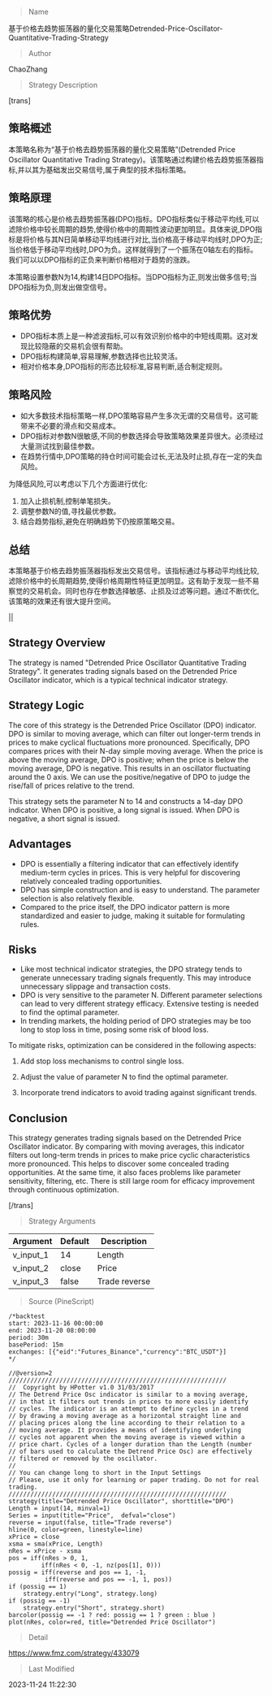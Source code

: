 
> Name

基于价格去趋势振荡器的量化交易策略Detrended-Price-Oscillator-Quantitative-Trading-Strategy

> Author

ChaoZhang

> Strategy Description


[trans]

## 策略概述

本策略名称为“基于价格去趋势振荡器的量化交易策略”(Detrended Price Oscillator Quantitative Trading Strategy)。该策略通过构建价格去趋势振荡器指标,并以其为基础发出交易信号,属于典型的技术指标策略。

## 策略原理

该策略的核心是价格去趋势振荡器(DPO)指标。DPO指标类似于移动平均线,可以滤除价格中较长周期的趋势,使得价格中的周期性波动更加明显。具体来说,DPO指标是将价格与其N日简单移动平均线进行对比,当价格高于移动平均线时,DPO为正;当价格低于移动平均线时,DPO为负。这样就得到了一个振荡在0轴左右的指标。我们可以以DPO指标的正负来判断价格相对于趋势的涨跌。

本策略设置参数N为14,构建14日DPO指标。当DPO指标为正,则发出做多信号;当DPO指标为负,则发出做空信号。

## 策略优势

- DPO指标本质上是一种滤波指标,可以有效识别价格中的中短线周期。这对发现比较隐蔽的交易机会很有帮助。
- DPO指标构建简单,容易理解,参数选择也比较灵活。
- 相对价格本身,DPO指标的形态比较标准,容易判断,适合制定规则。

## 策略风险

- 如大多数技术指标策略一样,DPO策略容易产生多次无谓的交易信号。这可能带来不必要的滑点和交易成本。
- DPO指标对参数N很敏感,不同的参数选择会导致策略效果差异很大。必须经过大量测试找到最佳参数。
- 在趋势行情中,DPO策略的持仓时间可能会过长,无法及时止损,存在一定的失血风险。

为降低风险,可以考虑以下几个方面进行优化:
1. 加入止损机制,控制单笔损失。
2. 调整参数N的值,寻找最优参数。
3. 结合趋势指标,避免在明确趋势下仍按原策略交易。

## 总结

本策略基于价格去趋势振荡器指标发出交易信号。该指标通过与移动平均线比较,滤除价格中的长周期趋势,使得价格周期性特征更加明显。这有助于发现一些不易察觉的交易机会。同时也存在参数选择敏感、止损及过滤等问题。通过不断优化,该策略的效果还有很大提升空间。

||

## Strategy Overview

The strategy is named "Detrended Price Oscillator Quantitative Trading Strategy". It generates trading signals based on the Detrended Price Oscillator indicator, which is a typical technical indicator strategy.  

## Strategy Logic

The core of this strategy is the Detrended Price Oscillator (DPO) indicator. DPO is similar to moving average, which can filter out longer-term trends in prices to make cyclical fluctuations more pronounced. Specifically, DPO compares prices with their N-day simple moving average. When the price is above the moving average, DPO is positive; when the price is below the moving average, DPO is negative. This results in an oscillator fluctuating around the 0 axis. We can use the positive/negative of DPO to judge the rise/fall of prices relative to the trend.

This strategy sets the parameter N to 14 and constructs a 14-day DPO indicator. When DPO is positive, a long signal is issued. When DPO is negative, a short signal is issued.

## Advantages

- DPO is essentially a filtering indicator that can effectively identify medium-term cycles in prices. This is very helpful for discovering relatively concealed trading opportunities. 
- DPO has simple construction and is easy to understand. The parameter selection is also relatively flexible.
- Compared to the price itself, the DPO indicator pattern is more standardized and easier to judge, making it suitable for formulating rules.

## Risks

- Like most technical indicator strategies, the DPO strategy tends to generate unnecessary trading signals frequently. This may introduce unnecessary slippage and transaction costs.
- DPO is very sensitive to the parameter N. Different parameter selections can lead to very different strategy efficacy. Extensive testing is needed to find the optimal parameter.
- In trending markets, the holding period of DPO strategies may be too long to stop loss in time, posing some risk of blood loss.

To mitigate risks, optimization can be considered in the following aspects:

1. Add stop loss mechanisms to control single loss.

2. Adjust the value of parameter N to find the optimal parameter. 

3. Incorporate trend indicators to avoid trading against significant trends.

## Conclusion  

This strategy generates trading signals based on the Detrended Price Oscillator indicator. By comparing with moving averages, this indicator filters out long-term trends in prices to make price cyclic characteristics more pronounced. This helps to discover some concealed trading opportunities. At the same time, it also faces problems like parameter sensitivity, filtering, etc. There is still large room for efficacy improvement through continuous optimization.

[/trans]

> Strategy Arguments



|Argument|Default|Description|
|----|----|----|
|v_input_1|14|Length|
|v_input_2|close|Price|
|v_input_3|false|Trade reverse|


> Source (PineScript)

``` pinescript
/*backtest
start: 2023-11-16 00:00:00
end: 2023-11-20 08:00:00
period: 30m
basePeriod: 15m
exchanges: [{"eid":"Futures_Binance","currency":"BTC_USDT"}]
*/

//@version=2
////////////////////////////////////////////////////////////
//  Copyright by HPotter v1.0 31/03/2017
// The Detrend Price Osc indicator is similar to a moving average, 
// in that it filters out trends in prices to more easily identify 
// cycles. The indicator is an attempt to define cycles in a trend 
// by drawing a moving average as a horizontal straight line and 
// placing prices along the line according to their relation to a 
// moving average. It provides a means of identifying underlying 
// cycles not apparent when the moving average is viewed within a 
// price chart. Cycles of a longer duration than the Length (number 
// of bars used to calculate the Detrend Price Osc) are effectively 
// filtered or removed by the oscillator.
//
// You can change long to short in the Input Settings
// Please, use it only for learning or paper trading. Do not for real trading.
////////////////////////////////////////////////////////////
strategy(title="Detrended Price Oscillator", shorttitle="DPO")
Length = input(14, minval=1)
Series = input(title="Price",  defval="close")
reverse = input(false, title="Trade reverse")
hline(0, color=green, linestyle=line)
xPrice = close
xsma = sma(xPrice, Length)
nRes = xPrice - xsma
pos = iff(nRes > 0, 1,
	     iff(nRes < 0, -1, nz(pos[1], 0))) 
possig = iff(reverse and pos == 1, -1,
          iff(reverse and pos == -1, 1, pos))	   
if (possig == 1) 
    strategy.entry("Long", strategy.long)
if (possig == -1)
    strategy.entry("Short", strategy.short)	   	    
barcolor(possig == -1 ? red: possig == 1 ? green : blue )
plot(nRes, color=red, title="Detrended Price Oscillator")
```

> Detail

https://www.fmz.com/strategy/433079

> Last Modified

2023-11-24 11:22:30
